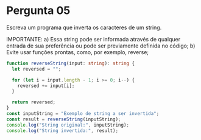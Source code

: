 # Pergunta 05

Escreva um programa que inverta os caracteres de um string.

IMPORTANTE:
a) Essa string pode ser informada através de qualquer entrada de sua preferência ou pode ser previamente definida no código;
b) Evite usar funções prontas, como, por exemplo, reverse;

```typescript
function reverseString(input: string): string {
  let reversed = "";

  for (let i = input.length - 1; i >= 0; i--) {
    reversed += input[i];
  }

  return reversed;
}
const inputString = "Exemplo de string a ser invertida";
const result = reverseString(inputString);
console.log("String original:", inputString);
console.log("String invertida:", result);
```
